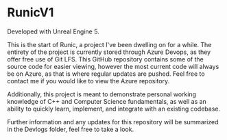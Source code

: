 # RunicV1

Developed with Unreal Engine 5.


This is the start of Runic, a project I've been dwelling on for a while. The entirety of the project is currently stored through Azure Devops, as they offer free use of Git LFS. This GitHub repository contains some of the source code for easier viewing, however the most current code will always be on Azure, as that is where regular updates are pushed. Feel free to contact me if you would like to view the Azure repository.

Additionally, this project is meant to demonstrate personal working knowledge of C++ and Computer Science fundamentals, as well as an ability to quickly learn, implement, and integrate with an existing codebase.

Further information and any updates for this repository will be summarized in the Devlogs folder, feel free to take a look.
